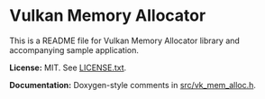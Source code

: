 # Vulkan Memory Allocator

This is a README file for Vulkan Memory Allocator library and accompanying sample application.

**License:** MIT. See [LICENSE.txt](LICENSE.txt).

**Documentation:** Doxygen-style comments in [src/vk_mem_alloc.h](src/vk_mem_alloc.h).
